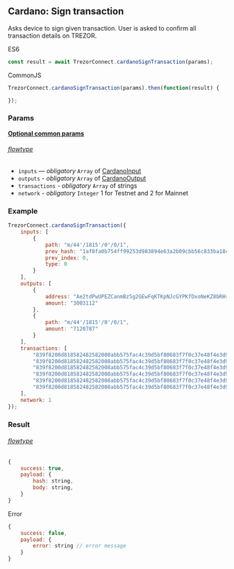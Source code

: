 
## Cardano: Sign transaction
Asks device to sign given transaction. User is asked to confirm all transaction
details on TREZOR.

ES6
```javascript
const result = await TrezorConnect.cardanoSignTransaction(params);
```

CommonJS
```javascript
TrezorConnect.cardanoSignTransaction(params).then(function(result) {

});
```

### Params 
[****Optional common params****](commonParams.md)
###### [flowtype](../../src/js/types/cardano.js#L45-L59)
* `inputs` — *obligatory* `Array` of [CardanoInput](../../src/js/types/cardano.js#L31)
* `outputs` - *obligatory* `Array` of [CardanoOutput](../../src/js/types/cardano.js#L37)
* `transactions` - *obligatory* `Array` of strings
* `network` - *obligatory* `Integer` 1 for Testnet and 2 for Mainnet

### Example
```javascript
TrezorConnect.cardanoSignTransaction({
    inputs: [
        {
            path: "m/44'/1815'/0'/0/1",
            prev_hash: "1af8fa0b754ff99253d983894e63a2b09cbb56c833ba18c3384210163f63dcfc",
            prev_index: 0,
            type: 0
        }
    ],
    outputs: [
        {
            address: "Ae2tdPwUPEZCanmBz5g2GEwFqKTKpNJcGYPKfDxoNeKZ8bRHr8366kseiK2",
            amount: "3003112"
        },
        {
            path: "m/44'/1815'/0'/0/1",
            amount: "7120787"
        }
    ],
    transactions: [
        "839f8200d818582482582008abb575fac4c39d5bf80683f7f0c37e48f4e3d96e37d1f6611919a7241b456600ff9f8282d818582183581cda4da43db3fca93695e71dab839e72271204d28b9d964d306b8800a8a0001a7a6916a51a00305becffa0",
        "839f8200d818582482582008abb575fac4c39d5bf80683f7f0c37e48f4e3d96e37d1f6611919a7241b456600ff9f8282d818582183581cda4da43db3fca93695e71dab839e72271204d28b9d964d306b8800a8a0001a7a6916a51a00305becffa0",
        "839f8200d818582482582008abb575fac4c39d5bf80683f7f0c37e48f4e3d96e37d1f6611919a7241b456600ff9f8282d818582183581cda4da43db3fca93695e71dab839e72271204d28b9d964d306b8800a8a0001a7a6916a51a00305becffa0",
        "839f8200d818582482582008abb575fac4c39d5bf80683f7f0c37e48f4e3d96e37d1f6611919a7241b456600ff9f8282d818582183581cda4da43db3fca93695e71dab839e72271204d28b9d964d306b8800a8a0001a7a6916a51a00305becffa0",
        "839f8200d818582482582008abb575fac4c39d5bf80683f7f0c37e48f4e3d96e37d1f6611919a7241b456600ff9f8282d818582183581cda4da43db3fca93695e71dab839e72271204d28b9d964d306b8800a8a0001a7a6916a51a00305becffa0",
        "839f8200d818582482582008abb575fac4c39d5bf80683f7f0c37e48f4e3d96e37d1f6611919a7241b456600ff9f8282d818582183581cda4da43db3fca93695e71dab839e72271204d28b9d964d306b8800a8a0001a7a6916a51a00305becffa0",
    ],
    network: 1
});
```

### Result
###### [flowtype](../../src/js/types/cardano.js#L56-L59)
```javascript
{
    success: true,
    payload: {
        hash: string,
        body: string,
    }
}
```
Error
```javascript
{
    success: false,
    payload: {
        error: string // error message
    }
}
```
